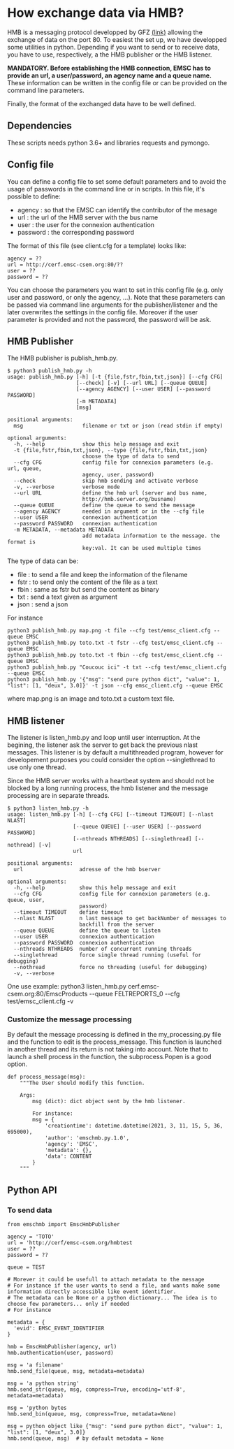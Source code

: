 
# How exchange data via HMB?

HMB is a messaging protocol developped by GFZ [(link)](https://geofon.gfz-potsdam.de/software/httpmsgbus/) allowing the exchange of data on the port 80. To easiest the set up, we have developped some utilities in python. Depending if you want to send or to receive data, you have to use, respectively, a the HMB publisher or the HMB listener.

**MANDATORY. Before establishing the HMB connection, EMSC has to provide an url, a user/password, an agency name and a queue name.** These information can be written in the config file or can be provided on the command line parameters.

Finally, the format of the exchanged data have to be well defined.


## Dependencies
These scripts needs python 3.6+ and libraries requests and pymongo.


## Config file

You can define a config file to set some default parameters and to avoid the usage of passwords in the command line or in scripts.
In this file, it's possible to define:
- agency : so that the EMSC can identify the contributor of the mesage
- url : the url of the HMB server with the bus name
- user : the user for the connexion authentication
- password : the corresponding password

The format of this file (see client.cfg for a template) looks like:
```
agency = ??
url = http://cerf.emsc-csem.org:80/??
user = ??
password = ??
```
You can choose the parameters you want to set in this config file (e.g. only user and password, or only the agency, ...). Note that these parameters can be passed via command line arguments for the publisher/listener and the later overwrites the settings in the config file. Moreover if the user parameter is provided and not the password, the password will be ask.

## HMB Publisher

The HMB publisher is publish_hmb.py. 

```
$ python3 publish_hmb.py -h
usage: publish_hmb.py [-h] [-t {file,fstr,fbin,txt,json}] [--cfg CFG]
                      [--check] [-v] [--url URL] [--queue QUEUE]
                      [--agency AGENCY] [--user USER] [--password PASSWORD]
                      [-m METADATA]
                      [msg]

positional arguments:
  msg                   filename or txt or json (read stdin if empty)

optional arguments:
  -h, --help            show this help message and exit
  -t {file,fstr,fbin,txt,json}, --type {file,fstr,fbin,txt,json}
                        choose the type of data to send
  --cfg CFG             config file for connexion parameters (e.g. url, queue,
                        agency, user, password)
  --check               skip hmb sending and activate verbose
  -v, --verbose         verbose mode
  --url URL             define the hmb url (server and bus name,
                        http://hmb.server.org/busname)
  --queue QUEUE         define the queue to send the message
  --agency AGENCY       needed in argument or in the --cfg file
  --user USER           connexion authentication
  --password PASSWORD   connexion authentication
  -m METADATA, --metadata METADATA
                        add metadata information to the message. the format is
                        key:val. It can be used multiple times
```

The type of data can be:
- file : to send a file and keep the information of the filename
- fstr : to send only the content of the file as a text
- fbin : same as fstr but send the content as binary
- txt : send a text given as argument
- json : send a json

For instance
```
python3 publish_hmb.py map.png -t file --cfg test/emsc_client.cfg --queue EMSC
python3 publish_hmb.py toto.txt -t fstr --cfg test/emsc_client.cfg --queue EMSC
python3 publish_hmb.py toto.txt -t fbin --cfg test/emsc_client.cfg --queue EMSC
python3 publish_hmb.py "Coucouc ici" -t txt --cfg test/emsc_client.cfg --queue EMSC
python3 publish_hmb.py '{"msg": "send pure python dict", "value": 1, "list": [1, "deux", 3.0]}' -t json --cfg emsc_client.cfg --queue EMSC
```
where map.png is an image and toto.txt a custom text file.

## HMB listener
The listener is listen_hmb.py and loop until user interruption.
At the begining, the listener ask the server to get back the previous nlast messages.
This listener is by default a multithreaded program, however for developement purposes you could consider the option --singlethread to use only one thread.

Since the HMB server works with a heartbeat system and should not be blocked by a long running process, the hmb listener and the message processing are in separate threads.

```
$ python3 listen_hmb.py -h
usage: listen_hmb.py [-h] [--cfg CFG] [--timeout TIMEOUT] [--nlast NLAST]
                     [--queue QUEUE] [--user USER] [--password PASSWORD]
                     [--nthreads NTHREADS] [--singlethread] [--nothread] [-v]
                     url

positional arguments:
  url                  adresse of the hmb bserver

optional arguments:
  -h, --help           show this help message and exit
  --cfg CFG            config file for connexion parameters (e.g. queue, user,
                       password)
  --timeout TIMEOUT    define timeout
  --nlast NLAST        n last message to get backNumber of messages to
                       backfill from the server
  --queue QUEUE        define the queue to listen
  --user USER          connexion authentication
  --password PASSWORD  connexion authentication
  --nthreads NTHREADS  number of concurrent running threads
  --singlethread       force single thread running (useful for debugging)
  --nothread           force no threading (useful for debugging)
  -v, --verbose
```

One use example:
    python3 listen_hmb.py cerf.emsc-csem.org:80/EmscProducts --queue FELTREPORTS_0 --cfg test/emsc_client.cfg -v

### Customize the message processing
By default the message processing is defined in the my_processing.py file and the function to edit is the process_message.
This function is launched in another thread and its return is not taking into account.
Note that to launch a shell process in the function, the subprocess.Popen is a good option.

```
def process_message(msg):
    """The User should modify this function.

    Args:
        msg (dict): dict object sent by the hmb listener.

        For instance:
        msg = {
            'creationtime': datetime.datetime(2021, 3, 11, 15, 5, 36, 695000),
            'author': 'emschmb.py.1.0',
            'agency': 'EMSC',
            'metadata': {},
            'data': CONTENT
        }
    """
```

## Python API

### To send data
```
from emschmb import EmscHmbPublisher

agency = 'TOTO'
url = 'http://cerf/emsc-csem.org/hmbtest
user = ??
password = ??

queue = TEST

# Morever it could be usefull to attach metadata to the message
# For instance if the user wants to send a file, and wants make some information directly accessible like event identifier.
# The metadata can be None or a python dictionary... The idea is to choose few parameters... only if needed
# For instance

metadata = {
  'evid': EMSC_EVENT_IDENTIFIER
}

hmb = EmscHmbPublisher(agency, url)
hmb.authentication(user, password)

msg = 'a filename'
hmb.send_file(queue, msg, metadata=metadata)

msg = 'a python string'
hmb.send_str(queue, msg, compress=True, encoding='utf-8', metadata=metadata)

msg = 'python bytes
hmb.send_bin(queue, msg, compress=True, metadata=None)

msg = python object like {"msg": "send pure python dict", "value": 1, "list": [1, "deux", 3.0]}
hmb.send(queue, msg)  # by default metadata = None
```